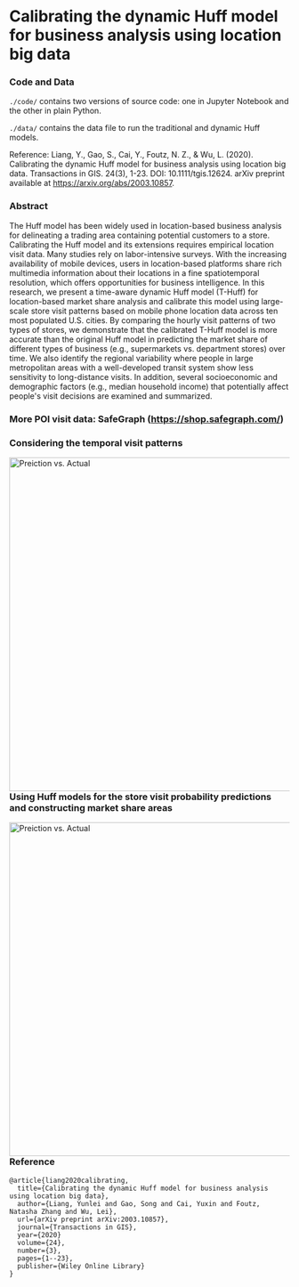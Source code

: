 # Calibrating the dynamic Huff model for business analysis using location big data
### Code and Data
`./code/` contains two versions of source code: one in Jupyter Notebook and the other in plain Python. 

`./data/` contains the data file to run the traditional and dynamic Huff models.

Reference: Liang, Y., Gao, S., Cai, Y., Foutz, N. Z., & Wu, L. (2020). Calibrating the dynamic Huff model for business analysis using location big data. Transactions in GIS. 24(3), 1-23. DOI: 10.1111/tgis.12624. 
arXiv preprint available at https://arxiv.org/abs/2003.10857.

### Abstract 
The Huff model has been widely used in location-based business analysis for delineating a trading area containing potential customers to a store. Calibrating the Huff model and its extensions requires empirical location visit data. Many studies rely on labor-intensive surveys. With the increasing availability of mobile devices, users in location-based platforms share rich multimedia information about their locations in a fine spatiotemporal resolution, which offers opportunities for business intelligence. In this research, we present a time-aware dynamic Huff model (T-Huff) for location-based market share analysis and calibrate this model using large-scale store visit patterns based on mobile phone location data across ten most populated U.S. cities. By comparing the hourly visit patterns of two types of stores, we demonstrate that the calibrated T-Huff model is more accurate than the original Huff model in predicting the market share of different types of business (e.g., supermarkets vs. department stores) over time. We also identify the regional variability where people in large metropolitan areas with a well-developed transit system show less sensitivity to long-distance visits. In addition, several socioeconomic and demographic factors (e.g., median household income) that potentially affect people's visit decisions are examined and summarized.

### More POI visit data: SafeGraph (https://shop.safegraph.com/)

### Considering the temporal visit patterns
<img src="https://geods.geography.wisc.edu/wp-content/uploads/2020/04/tgis12624_HourlyPlot.png"
     alt="Preiction vs. Actual"
     style="float: left; margin-right: 10px;" width="600"  />

### Using Huff models for the store visit probability predictions and constructing market share areas
<img src="https://geods.geography.wisc.edu/wp-content/uploads/2020/04/tgis12624_prediction.jpg"
     alt="Preiction vs. Actual"
     style="float: left; margin-right: 10px;" width="600" />

### Reference
```
@article{liang2020calibrating,
  title={Calibrating the dynamic Huff model for business analysis using location big data},
  author={Liang, Yunlei and Gao, Song and Cai, Yuxin and Foutz, Natasha Zhang and Wu, Lei},
  url={arXiv preprint arXiv:2003.10857},
  journal={Transactions in GIS},
  year={2020}
  volume={24},
  number={3},
  pages={1--23},
  publisher={Wiley Online Library}
}
```

